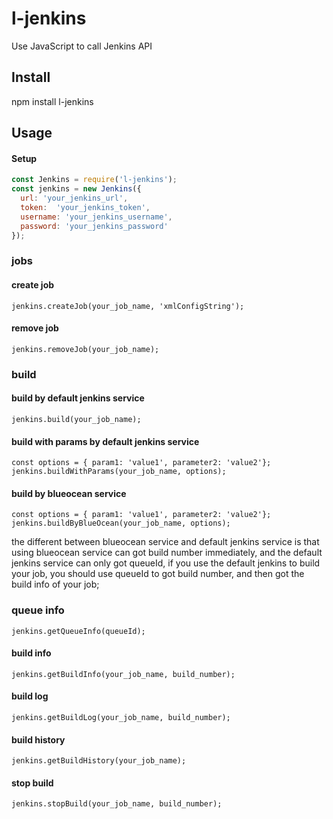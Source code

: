 # l-jenkins
Use JavaScript to call Jenkins API

## Install
npm install l-jenkins

## Usage

#### Setup
```javascript
const Jenkins = require('l-jenkins');
const jenkins = new Jenkins({
  url: 'your_jenkins_url',
  token:  'your_jenkins_token',
  username: 'your_jenkins_username',
  password: 'your_jenkins_password' 
});
```
### jobs

#### create job

``` 
jenkins.createJob(your_job_name, 'xmlConfigString');
```

#### remove job

``` 
jenkins.removeJob(your_job_name);
```

### build

#### build by default jenkins service

``` 
jenkins.build(your_job_name);
```

#### build with params by default jenkins service

``` 
const options = { param1: 'value1', parameter2: 'value2'};
jenkins.buildWithParams(your_job_name, options);
```

#### build by blueocean service 

``` 
const options = { param1: 'value1', parameter2: 'value2'};
jenkins.buildByBlueOcean(your_job_name, options);
```

the different between blueocean service and default jenkins service is that using blueocean service can got build number immediately, and the default jenkins service can only got queueId,
if you use the default jenkins to build your job, you should use queueId to got build number, and then got the build info of your job;

### queue info

``` 
jenkins.getQueueInfo(queueId);
```
#### build info

``` 
jenkins.getBuildInfo(your_job_name, build_number);
```

#### build log

``` 
jenkins.getBuildLog(your_job_name, build_number);
```

#### build history

``` 
jenkins.getBuildHistory(your_job_name);
```

#### stop build 

``` 
jenkins.stopBuild(your_job_name, build_number);
```

